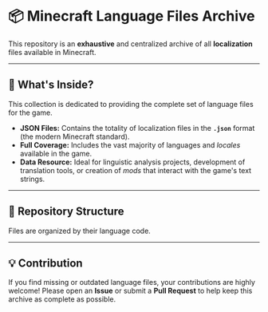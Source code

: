 # 📦 Minecraft Language Files Archive

This repository is an **exhaustive** and centralized archive of all **localization** files available in Minecraft.

---

## 🎯 What's Inside?

This collection is dedicated to providing the complete set of language files for the game.

* **JSON Files:** Contains the totality of localization files in the **`.json`** format (the modern Minecraft standard).
* **Full Coverage:** Includes the vast majority of languages and *locales* available in the game.
* **Data Resource:** Ideal for linguistic analysis projects, development of translation tools, or creation of *mods* that interact with the game's text strings.

---

## 💾 Repository Structure

Files are organized by their language code. 

---

## 💡 Contribution

If you find missing or outdated language files, your contributions are highly welcome! Please open an **Issue** or submit a **Pull Request** to help keep this archive as complete as possible.
